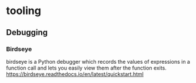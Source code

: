 # tooling

## Debugging

### Birdseye
birdseye is a Python debugger which records the values of expressions in a function call and lets you easily view them after the function exits. 
https://birdseye.readthedocs.io/en/latest/quickstart.html
